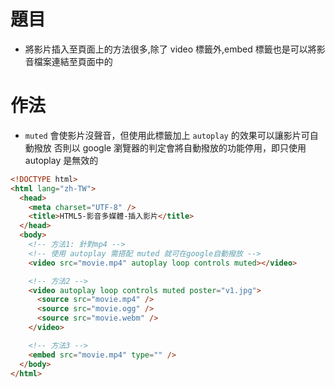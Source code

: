 # 題目

- 將影片插入至頁面上的方法很多,除了 video 標籤外,embed 標籤也是可以將影音檔案連結至頁面中的

# 作法

- `muted` 會使影片沒聲音，但使用此標籤加上 `autoplay` 的效果可以讓影片可自動撥放
  否則以 google 瀏覽器的判定會將自動撥放的功能停用，即只使用 autoplay 是無效的

```html
<!DOCTYPE html>
<html lang="zh-TW">
  <head>
    <meta charset="UTF-8" />
    <title>HTML5-影音多媒體-插入影片</title>
  </head>
  <body>
    <!-- 方法1: 針對mp4 -->
    <!-- 使用 autoplay 需搭配 muted 就可在google自動撥放 -->
    <video src="movie.mp4" autoplay loop controls muted></video>

    <!-- 方法2 -->
    <video autoplay loop controls muted poster="v1.jpg">
      <source src="movie.mp4" />
      <source src="movie.ogg" />
      <source src="movie.webm" />
    </video>

    <!-- 方法3 -->
    <embed src="movie.mp4" type="" />
  </body>
</html>
```
